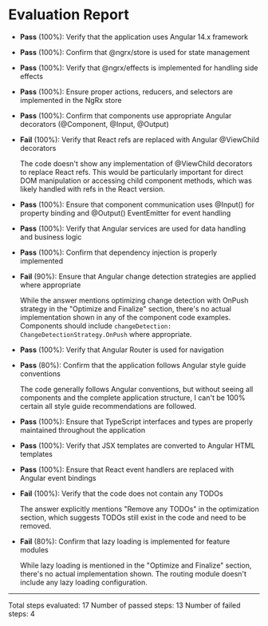 # Evaluation Report

- **Pass** (100%): Verify that the application uses Angular 14.x framework
- **Pass** (100%): Confirm that @ngrx/store is used for state management
- **Pass** (100%): Verify that @ngrx/effects is implemented for handling side effects
- **Pass** (100%): Ensure proper actions, reducers, and selectors are implemented in the NgRx store
- **Pass** (100%): Confirm that components use appropriate Angular decorators (@Component, @Input, @Output)
- **Fail** (100%): Verify that React refs are replaced with Angular @ViewChild decorators

  The code doesn't show any implementation of @ViewChild decorators to replace React refs. This would be particularly important for direct DOM manipulation or accessing child component methods, which was likely handled with refs in the React version.

- **Pass** (100%): Ensure that component communication uses @Input() for property binding and @Output() EventEmitter for event handling
- **Pass** (100%): Verify that Angular services are used for data handling and business logic
- **Pass** (100%): Confirm that dependency injection is properly implemented
- **Fail** (90%): Ensure that Angular change detection strategies are applied where appropriate

  While the answer mentions optimizing change detection with OnPush strategy in the "Optimize and Finalize" section, there's no actual implementation shown in any of the component code examples. Components should include `changeDetection: ChangeDetectionStrategy.OnPush` where appropriate.

- **Pass** (100%): Verify that Angular Router is used for navigation
- **Pass** (80%): Confirm that the application follows Angular style guide conventions

  The code generally follows Angular conventions, but without seeing all components and the complete application structure, I can't be 100% certain all style guide recommendations are followed.

- **Pass** (100%): Ensure that TypeScript interfaces and types are properly maintained throughout the application
- **Pass** (100%): Verify that JSX templates are converted to Angular HTML templates
- **Pass** (100%): Ensure that React event handlers are replaced with Angular event bindings
- **Fail** (100%): Verify that the code does not contain any TODOs

  The answer explicitly mentions "Remove any TODOs" in the optimization section, which suggests TODOs still exist in the code and need to be removed.

- **Fail** (80%): Confirm that lazy loading is implemented for feature modules

  While lazy loading is mentioned in the "Optimize and Finalize" section, there's no actual implementation shown. The routing module doesn't include any lazy loading configuration.

---

Total steps evaluated: 17
Number of passed steps: 13
Number of failed steps: 4